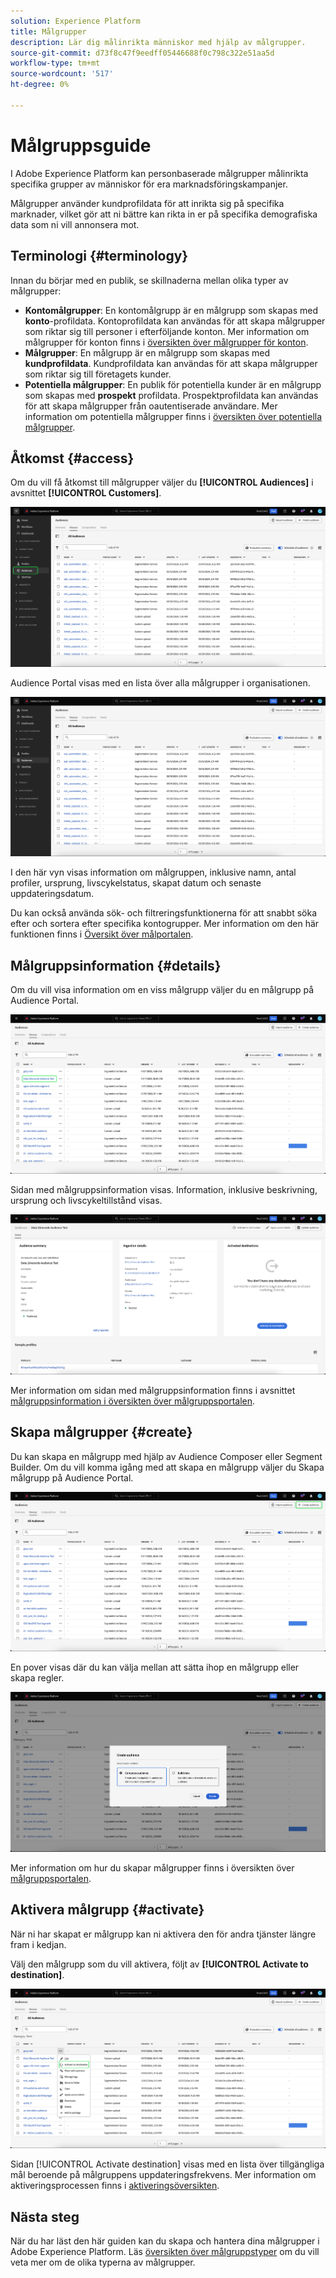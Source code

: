 ```yaml
---
solution: Experience Platform
title: Målgrupper
description: Lär dig målinrikta människor med hjälp av målgrupper.
source-git-commit: d73f8c47f9eedff05446688f0c798c322e51aa5d
workflow-type: tm+mt
source-wordcount: '517'
ht-degree: 0%

---
```


# Målgruppsguide

I Adobe Experience Platform kan personbaserade målgrupper målinrikta specifika grupper av människor för era marknadsföringskampanjer.

Målgrupper använder kundprofildata för att inrikta sig på specifika marknader, vilket gör att ni bättre kan rikta in er på specifika demografiska data som ni vill annonsera mot.

## Terminologi {#terminology}

Innan du börjar med en publik, se skillnaderna mellan olika typer av målgrupper:

- **Kontomålgrupper**: En kontomålgrupp är en målgrupp som skapas med **konto**-profildata. Kontoprofildata kan användas för att skapa målgrupper som riktar sig till personer i efterföljande konton. Mer information om målgrupper för konton finns i [översikten över målgrupper för konton](./account-audiences.md).
- **Målgrupper**: En målgrupp är en målgrupp som skapas med **kundprofildata**. Kundprofildata kan användas för att skapa målgrupper som riktar sig till företagets kunder.
- **Potentiella målgrupper**: En publik för potentiella kunder är en målgrupp som skapas med **prospekt** profildata. Prospektprofildata kan användas för att skapa målgrupper från oautentiserade användare. Mer information om potentiella målgrupper finns i [översikten över potentiella målgrupper](./prospect-audiences.md).

## Åtkomst {#access}

Om du vill få åtkomst till målgrupper väljer du **[!UICONTROL Audiences]** i avsnittet **[!UICONTROL Customers]**.

![Fliken Publiker är markerad i avsnittet Kunder.](../images/types/people/select-audiences.png)

Audience Portal visas med en lista över alla målgrupper i organisationen.

![Målportalen för målgrupper visas.](../images/types/people/people-audiences.png)

I den här vyn visas information om målgruppen, inklusive namn, antal profiler, ursprung, livscykelstatus, skapat datum och senaste uppdateringsdatum.

Du kan också använda sök- och filtreringsfunktionerna för att snabbt söka efter och sortera efter specifika kontogrupper. Mer information om den här funktionen finns i [Översikt över målportalen](../ui/audience-portal.md#manage-audiences).

## Målgruppsinformation {#details}

Om du vill visa information om en viss målgrupp väljer du en målgrupp på Audience Portal.

![En angiven målgrupp markeras i Audience Portal.](../images/types/people/select-audience.png)

Sidan med målgruppsinformation visas. Information, inklusive beskrivning, ursprung och livscykeltillstånd visas.

![Sidan med målgruppsinformation visas med information om målgruppen.](../images/types/people/audience-details.png)

Mer information om sidan med målgruppsinformation finns i avsnittet [målgruppsinformation i översikten över målgruppsportalen](../ui/audience-portal.md#audience-details).

## Skapa målgrupper {#create}

Du kan skapa en målgrupp med hjälp av Audience Composer eller Segment Builder. Om du vill komma igång med att skapa en målgrupp väljer du Skapa målgrupp på Audience Portal.

![Knappen Skapa målgrupp är markerad.](../images/types/people/select-create-audience.png)

En pover visas där du kan välja mellan att sätta ihop en målgrupp eller skapa regler.

![En pover som visar ett val mellan disposition och målgrupp och byggregler visas.](../images/types/people/create-audience-popover.png)

Mer information om hur du skapar målgrupper finns i översikten över [målgruppsportalen](../ui/audience-portal.md#create-audience).

## Aktivera målgrupp {#activate}

När ni har skapat er målgrupp kan ni aktivera den för andra tjänster längre fram i kedjan.

Välj den målgrupp som du vill aktivera, följt av **[!UICONTROL Activate to destination]**.

![Knappen Aktivera till mål är markerad under snabbåtgärdsmenyn.](../images/types/people/activate-to-destination.png)

Sidan [!UICONTROL Activate destination] visas med en lista över tillgängliga mål beroende på målgruppens uppdateringsfrekvens. Mer information om aktiveringsprocessen finns i [aktiveringsöversikten](../../destinations/ui/activation-overview.md).

## Nästa steg

När du har läst den här guiden kan du skapa och hantera dina målgrupper i Adobe Experience Platform. Läs [översikten över målgruppstyper](./overview.md) om du vill veta mer om de olika typerna av målgrupper.

